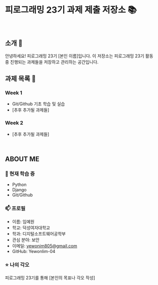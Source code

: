 # 피로그래밍 23기 과제 제출 저장소 📚
<br>

## 소개 🚀
안녕하세요! 피로그래밍 23기 [본인 이름]입니다.
이 저장소는 피로그래밍 23기 활동 중 진행되는 과제들을 저장하고 관리하는 공간입니다.
<br>

## 과제 목록 📕
### Week 1
- Git/Github 기초 학습 및 실습
- [추후 추가될 과제들]

### Week 2
- [추후 추가될 과제들]
<br>

## ABOUT ME
### 🌱 현재 학습 중
- Python
- Django
- Git/Github

### 📫 프로필
- 이름: 임예원
- 학교: 덕성여자대학교
- 학과: 디지털소프트웨어공학부
- 관심 분야: 보안
- 이메일: yewonim805@gmail.com
- GitHub: Yewonlim-04

### ⭐ 나의 각오
피로그래밍 23기를 통해 [본인의 목표나 각오 작성]